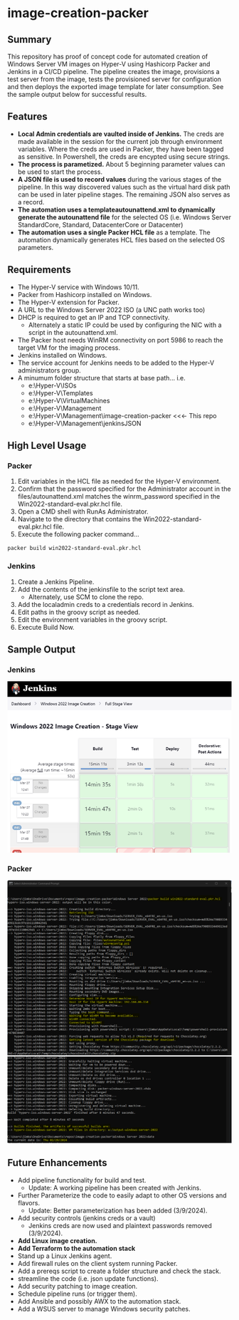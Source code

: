 # image-creation-packer

## Summary

This repository has proof of concept code for automated creation of Windows Server VM images on Hyper-V using Hashicorp Packer and Jenkins in a CI/CD pipeline. The pipeline creates the image, provisions a test server from the image, tests the provisioned server for configuration and then deploys the exported image template for later consumption. See the sample output below for successful results.

## Features
* **Local Admin credentials are vaulted inside of Jenkins.** The creds are made available in the session for the current job through environment variables. Where the creds are used in Packer, they have been tagged as sensitive. In Powershell, the creds are encypted using secure strings.
* **The process is parametized.** About 5 beginning parameter values can be used to start the process.
* **A JSON file is used to record values** during the various stages of the pipeline. In this way discovered values such as the virtual hard disk path can be used in later pipeline stages. The remaining JSON also serves as a record.
* **The automation uses a templateautounattend.xml to dynamically generate the autounattend file** for the selected OS (i.e. Windows Server StandardCore, Standard, DatacenterCore or Datacenter)
* **The automation uses a single Packer HCL file** as a template. The automation dynamically generates HCL files based on the selected OS parameters.

## Requirements

* The Hyper-V service with Windows 10/11.
* Packer from Hashicorp installed on Windows.
* The Hyper-V extension for Packer.
* A URL to the Windows Server 2022 ISO (a UNC path works too)
* DHCP is required to get an IP and TCP connectivity.
  * Alternately a static IP could be used by configuring the NIC with a script in the autounattend.xml.
* The Packer host needs WinRM connectivity on port 5986 to reach the target VM for the imaging process.
* Jenkins installed on Windows.
* The service account for Jenkins needs to be added to the Hyper-V administrators group.
* A minumum folder structure that starts at base path... i.e.
  * e:\Hyper-V\ISOs
  * e:\Hyper-V\Templates
  * e:\Hyper-V\VirtualMachines
  * e:\Hyper-V\Management
  * e:\Hyper-V\Management\image-creation-packer <<<- This repo
  * e:\Hyper-V\Management\jenkinsJSON

## High Level Usage
### Packer
1. Edit variables in the HCL file as needed for the Hyper-V environment.
2. Confirm that the password specified for the Administrator account in the files/autounattend.xml matches the winrm_password specified in the Win2022-standard-eval.pkr.hcl file.
3. Open a CMD shell with RunAs Administrator.
4. Navigate to the directory that contains the Win2022-standard-eval.pkr.hcl file.
5. Execute the following packer command...
```
packer build win2022-standard-eval.pkr.hcl
```
### Jenkins
1. Create a Jenkins Pipeline.
2. Add the contents of the jenkinsfile to the script text area.
    * Alternately, use SCM to clone the repo.
5. Add the localadmin creds to a credentials record in Jenkins.
3. Edit paths in the groovy script as needed.
5. Edit the environment variables in the groovy script.
6. Execute Build Now.

## Sample Output
### Jenkins
![alt text](<screenshots/Screenshot 2024-03-07 114224.png>)
### Packer
![alt text](<screenshots/Screenshot 2024-02-29 211147.png>)
![alt text](<screenshots/Screenshot 2024-02-29 211830.png>)

## Future Enhancements

* Add pipeline functionality for build and test.
  * Update: A working pipeline has been created with Jenkins.
* Further Parameterize the code to easily adapt to other OS versions and flavors.
  * Update: Better parameterization has been added (3/9/2024).
* Add security controls (jenkins creds or a vault)
  * Jenkins creds are now used and plaintext passwords removed (3/9/2024).
* **Add Linux image creation.**
* **Add Terraform to the automation stack**
* Stand up a Linux Jenkins agent.
* Add firewall rules on the client system running Packer.
* Add a prereqs script to create a folder structure and check the stack.
* streamline the code (i.e. json update functions).
* Add security patching to image creation.
* Schedule pipeline runs (or trigger them).
* Add Ansible and possibly AWX to the automation stack.
* Add a WSUS server to manage Windows security patches.
